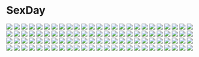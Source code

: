 # SexDay
![](https://konachan.com/image/243edfc46d430c62df3d37997fefc553/Konachan.com%20-%20144573%20ass%20blue_eyes%20blue_hair%20breasts%20cameltoe%20cleavage%20gloves%20hat%20logo%20long_hair%20no_bra%20panties%20planet%20red_eyes%20red_hair%20space%20stars%20tiara%20twintails.jpg)
![](https://konachan.com/image/ba3aad884d37326ef1fbf8a7036063d4/Konachan.com%20-%2037210%20jpeg_artifacts%20remilia_scarlet%20shimadoriru%20touhou.jpg)
![](https://konachan.com/jpeg/a7d935feeba06f171855ea045800a427/Konachan.com%20-%20230601%20aliasing%20blush%20butterfly%20clouds%20dress%20flowers%20long_hair%20moon%20original%20petals%20purple_eyes%20purple_hair%20ribbons%20sakura_moyon.jpg)
![](https://konachan.com/image/24cf1d1946fca29fe704131f5b77d852/Konachan.com%20-%2051212%202girls%20itou_noiji%20jpeg_artifacts%20maid%20shakugan_no_shana%20shana%20wilhelmina_carmel.jpg)
![](https://konachan.com/image/e92f52ac19c1938112738c4e443ea2bd/Konachan.com%20-%2050126%20brown_eyes%20brown_hair%20hirasawa_ui%20hirasawa_yui%20k-on%21%20school_uniform.jpg)
![](https://konachan.com/jpeg/5605e29db1a525ea4a953daf314946b9/Konachan.com%20-%20114723%20barefoot%20hatsune_miku%20vocaloid.jpg)
![](https://konachan.com/image/fd922e76bebfcf6930e2d075585bd90b/Konachan.com%20-%2073275%20akiyama_mio%20bath%20hirasawa_yui%20k-on%21%20kotobuki_tsumugi%20nakano_azusa%20nipples%20nude%20pussy%20tainaka_ritsu%20uncensored.jpg)
![](https://konachan.com/image/9e520323ec1efbeab653a6cc9850f9b0/Konachan.com%20-%20135246%20ass%20gun%20gunslinger_girl%20loli%20long_hair%20mimura_kaoru%20no_bra%20nopan%20purple_eyes%20ribbons%20teddy_bear%20topless%20triela%20twintails%20weapon.jpg)
![](https://konachan.com/image/95b96334d1cef43ef68c2186c992a660/Konachan.com%20-%2021087%20da_capo%20shirakawa_kotori%20snow.jpg)
![](https://konachan.com/image/4f232b0babdef60cf0bbcd3ca4e9275d/Konachan.com%20-%2078451%20blonde_hair%20bow%20dress%20fan%20hat%20jq%20long_hair%20touhou%20yakumo_yukari.jpg)
![](https://konachan.com/jpeg/ac8c455cf13596f98a58035981ba7670/Konachan.com%20-%20121851%20askray%20ass%20black_hair%20blue_eyes%20blue_hair%20blush%20bosshi%20brown_eyes%20green_eyes%20long_hair%20original%20pink_hair%20red_eyes%20red_hair%20swimsuit%20topless%20twintails.jpg)
![](https://konachan.com/image/72a29785ab195fdf7654cb82846f666e/Konachan.com%20-%2014939%20alvis_hamilton%20last_exile%20lavie_head%20range_murata%20white.jpg)
![](https://konachan.com/image/02a7a14d3fa77d5f7ad91bdc822d966b/Konachan.com%20-%2021893%20louise_fran%C3%A7oise_le_blanc_de_la_valli%C3%A8re%20pink_hair%20red_eyes%20zero_no_tsukaima.jpg)
![](https://konachan.com/image/254ddfbeead824f9295ca71d74984890/Konachan.com%20-%20146419%20blue_hair%20breasts%20cleavage%20erect_nipples%20hinanawi_tenshi%20hong_%28white_spider%29%20long_hair%20red_eyes%20thighhighs%20touhou.jpg)
![](https://konachan.com/image/9cdc384539aee5a06d569c8ce7ee2c38/Konachan.com%20-%20111275%20bed%20black_hair%20blush%20fingering%20k-on%21%20long_hair%20masturbation%20nakano_azusa%20navel%20nekomu_shi%20panty_pull%20pussy_juice%20red_eyes%20skirt%20twintails%20wet.jpg)
![](https://konachan.com/image/83c725c4f84f376b282816980162070b/Konachan.com%20-%20163586%20asuka_%28artist%29%20clouds%20night%20nobody%20original%20realistic%20scenic%20sky%20stars.jpg)
![](https://konachan.com/image/183d0ef5f2ed0608c8f917c6611d4a40/Konachan.com%20-%2036857%20breast_hold%20musubi%20nude%20sekirei.jpg)
![](https://konachan.com/jpeg/1756fac600696380464281ca1d9fd254/Konachan.com%20-%20142187%20dress%20hatsune_miku%20marirero_a%20vocaloid.jpg)
![](https://konachan.com/jpeg/b9732c0e2d106be82c6410d22c02a375/Konachan.com%20-%20286402%20animal%20bird%20building%20clouds%20industrial%20mocha_%28cotton%29%20original%20ponytail%20scenic%20school_uniform%20signed%20skirt%20sky%20water.jpg)
![](https://konachan.com/image/591782d0088e4c455134b6314b1feda9/Konachan.com%20-%20247745%20clalaclan_philias%20shining_wind%20taka_tony%20uncensored.jpg)
![](https://konachan.com/image/57f4588959baa2ee2835fadd2385cad9/Konachan.com%20-%2052739%20air%20animal%20bird%20kamio_misuzu.jpg)
![](https://konachan.com/image/38ae5c035c388ededf5d80ae95a9dc38/Konachan.com%20-%20119591%20animal%20cat%20cccpo%20food%20long_hair%20original%20tagme.jpg)
![](https://konachan.com/jpeg/71b21e25a8b354e7f140a22065f07fc3/Konachan.com%20-%20227970%20black_hair%20blue_hair%20blush%20breasts%20bunny_ears%20bunnygirl%20catgirl%20cleavage%20doggirl%20flat_chest%20nude%20onsen%20original%20short_hair%20tail%20towel%20waifu2x.jpg)
![](https://konachan.com/jpeg/2ef0b2958e2cf5a2a449e7d21ce6d81a/Konachan.com%20-%20140477%20game_cg%20himori_satsuki%20himori_shii%20joker%20oryou.jpg)
![](https://konachan.com/image/7e9fb8eb5cf0e43fd2bcef8b8cf96a74/Konachan.com%20-%2031848%20black_hair%20favorite%20game_cg%20happy_margaret%21%20japanese_clothes%20kitanoji_nozomi%20kokonoka%20weapon%20yellow_eyes.jpg)
![](https://konachan.com/jpeg/43e1e16a6bdac3cda6a84cc60d0d349b/Konachan.com%20-%20238408%20anthropomorphism%20blue_eyes%20blush%20breast_hold%20breasts%20cum%20grass%20gray_hair%20nipples%20no_bra%20paizuri%20penis%20pubic_hair%20short_hair%20tonchan%20uncensored.jpg)
![](https://konachan.com/image/290703969c0a7d0625a2bf62f2d4be2f/Konachan.com%20-%2051835%20artoria_pendragon_%28all%29%20fate_%28series%29%20fate_stay_night%20food%20pocky%20saber%20vector%20watermark.jpg)
![](https://konachan.com/jpeg/4f79a1836bd9026872d88f6dfb1cd175/Konachan.com%20-%20211890%20black_hair%20blue_eyes%20blush%20breasts%20cameltoe%20game_cg%20guilty%20long_hair%20nipples%20no_bra%20open_shirt%20panties%20ponytail%20spread_legs%20underwear%20yukata.jpg)
![](https://konachan.com/image/97bc572643e0087f819c9e1472e1a34e/Konachan.com%20-%2045906%20aria%20mizunashi_akari.jpg)
![](https://konachan.com/image/fb7afa53e5ff7a3b613ba1a338b60c9b/Konachan.com%20-%20174343%20anthropomorphism%20blonde_hair%20elbow_gloves%20gloves%20green_eyes%20headband%20kantai_collection%20long_hair%20meracle%20navel%20rensouhou-chan%20skirt%20thighhighs.jpg)
![](https://konachan.com/image/d637a929a84d5b7efba5d3d5cbd530d1/Konachan.com%20-%2099415%20brown_eyes%20brown_hair%20bubbles%20original%20tagme.jpg)
![](https://konachan.com/jpeg/ca955471df8816faad43b00cdec492bc/Konachan.com%20-%20221506%20blonde_hair%20blush%20loli%20long_hair%20original%20p19%20scan%20scarf%20tears.jpg)
![](https://konachan.com/image/dd4d7ce8554afb52b11b34ad1a059df0/Konachan.com%20-%20205862%20barefoot%20blue_eyes%20book%20charlotte%20ipod%20long_hair%20na-ga%20nyantype%20purple_hair%20scan%20shorts%20tomori_nao%20twintails%20white.jpg)
![](https://konachan.com/image/8d47affb622c41d51c82e1398e5029d0/Konachan.com%20-%20190352%20anthropomorphism%20black_hair%20haruna_%28kancolle%29%20jpeg_artifacts%20kantai_collection%20kobayashi_chisato%20long_hair%20thighhighs%20torn_clothes%20weapon.jpg)
![](https://konachan.com/image/4bddd83254b85eda4b29b9ba9718a635/Konachan.com%20-%2088867%20hatsune_miku%20musunde_hiraite_rasetsu_to_mukuro_%28vocaloid%29%20torigoe_takumi%20vocaloid.jpg)
![](https://konachan.com/jpeg/251e2f8e81ee4eaed539c59943005d79/Konachan.com%20-%20246920%20annin_doufu%20bow%20brown_hair%20garter_belt%20idolmaster%20idolmaster_cinderella_girls%20loli%20long_hair%20matoba_risa%20necklace%20thighhighs%20twintails%20yellow_eyes.jpg)
![](https://konachan.com/image/ce1e16d5f9c97496f0f629eda5af02fa/Konachan.com%20-%2012389%20chidori_kaname%20full_metal_panic%20maruto%20teletha_testarossa.jpg)
![](https://konachan.com/image/dd5bfcf665975d5e94bd2acbfc0735f0/Konachan.com%20-%2094368%20ass%20blush%20bondage%20bunnygirl%20censored%20digdug006%20panties%20panty_pull%20pussy%20reisen_udongein_inaba%20striped_panties%20tears%20touhou%20underwear.jpg)
![](https://konachan.com/image/01657cf7826f4b55b0b94a9cdd027329/Konachan.com%20-%2027019%20black_hair%20blue%20elbow_gloves%20gloves%20kiddy_grade%20long_hair%20red_eyes%20tweedledee.jpg)
![](https://konachan.com/jpeg/5cbf2bee95461dacaf3f3148a04d01bf/Konachan.com%20-%20250073%202girls%20apple%20black_hair%20dress%20food%20fruit%20long_hair%20naru_%28ul%29%20original%20polychromatic.jpg)
![](https://konachan.com/image/381cf867c41b0abdbb80e777317c6735/Konachan.com%20-%20169376%20all_male%20bones%20bow%20braids%20flowers%20gray_hair%20instrument%20kuroshitsuji%20long_hair%20male%20music%20rose%20scar%20skull%20suit%20undertaker%20violin%20watermark.jpg)
![](https://konachan.com/image/22c5426f3c5d3a9138b2a104f053b92d/Konachan.com%20-%2093923%20car%20long_hair%20lucia%20pangya%20red_eyes%20stockings.jpg)
![](https://konachan.com/image/00615a13e30dc2848a9104953586197f/Konachan.com%20-%2082812%20animal_ears%20cosplay%20kurashima_tomoyasu%20strike_witches%20swimsuit%20tail%20ursula_hartmann%20white.jpg)
![](https://konachan.com/image/e5a3fc929bdf43afd835ce2e3e7574f5/Konachan.com%20-%2027870%20animal_ears%20foxgirl%20japanese_clothes%20long_hair%20miko%20ponytail%20puti_devil%20red_eyes%20white_hair.jpg)
![](https://konachan.com/image/66c6eb2eab2de2ea8d62155a7fc5bfde/Konachan.com%20-%20301280%20animal_ears%20bicolored_eyes%20blush%20breast_hold%20brown_hair%20foxgirl%20kanola_u%20long_hair%20multiple_tails%20original%20signed%20tail%20water.jpg)
![](https://konachan.com/jpeg/b617afddb12ea0282dd1bbedd6140eb7/Konachan.com%20-%20272780%20animal_ears%20anthropomorphism%20azur_lane%20brown_hair%20foxgirl%20gloves%20katana%20long_hair%20orange_eyes%20sky%20sunset%20sword%20tsukimineko%20uniform%20water%20weapon.jpg)
![](https://konachan.com/image/6a657b956719aeb0680de462e48b9a76/Konachan.com%20-%208438%20tagme.jpg)
![](https://konachan.com/image/0ed3fb2af496b80a2ca6df20935b82c1/Konachan.com%20-%20277193%20black_eyes%20black_hair%20japanese_clothes%20long_hair%20original%20phone%20school_uniform%20schreibe_shura%20skirt%20white.jpg)
![](https://konachan.com/jpeg/dc5065c85e54a3ddb7c6ce6abe7f565a/Konachan.com%20-%20222948%20animal%20bird%20lilac_%28pfeasy%29%20original%20waifu2x%20white.jpg)
![](https://konachan.com/jpeg/4e0128239bd47398ac48a545a1d0e544/Konachan.com%20-%20228487%20animal%20bikini%20blue_eyes%20bubbles%20fish%20leaves%20long_hair%20netarou%20original%20red_hair%20swimsuit%20underwater%20waifu2x%20water.jpg)
![](https://konachan.com/jpeg/986c99f0e3d0dceb8203e777abc085f4/Konachan.com%20-%20177888%20bed%20breasts%20fang%20game_cg%20kunai_uri%20nipples%20noblesse_of_rouge%20orange_hair%20panties%20striped_panties%20tani_an%20topless%20towel%20underwear.jpg)
![](https://konachan.com/jpeg/d99a499288e63f5f3c91241003e066b0/Konachan.com%20-%20303218%20akaza_akari_%28artist%29%20animal_ears%20bikini%20hinata_channel%20nekomiya_hinata%20swimsuit%20thighhighs%20third-party_edit%20water%20zettai_ryouiki.jpg)
![](https://konachan.com/image/59d4d7c70d9db9d43fc06fcfde0cebeb/Konachan.com%20-%20249787%20black_hair%20bow%20dark%20kazuharu_kina%20long_hair%20orange_eyes%20original%20school_uniform%20signed.jpg)
![](https://konachan.com/jpeg/48f96cbfa16de322ea04db362d7d45df/Konachan.com%20-%2018526%20close%20rahxephon.jpg)
![](https://konachan.com/jpeg/800d07fd986c991b0601e5260c774138/Konachan.com%20-%20288705%20bed%20black_hair%20blush%20breasts%20censored%20fingering%20game_cg%20nipples%20open_shirt%20panties%20pussy%20red_eyes%20shirt%20short_hair%20skirt%20skirt_lift%20tears%20underwear.jpg)
![](https://konachan.com/image/9b7b0c9f0c49f33a9a01c61d00085a79/Konachan.com%20-%20136080%20cropped%20headphones%20original%20scan%20short_hair%20vania600.jpg)
![](https://konachan.com/image/b8092c849bf2b5611a28ccdc8fbb1841/Konachan.com%20-%20192854%20anal%20animal_ears%20anus%20ass%20blue_hair%20catgirl%20censored%20gloves%20green_eyes%20pussy%20pussy_juice%20shimo%20spread_pussy%20stockings%20thighhighs.jpg)
![](https://konachan.com/jpeg/9342032b138e105c6edfc17f244308c4/Konachan.com%20-%20296758%20bra%20breasts%20cleavage%20kneehighs%20open_shirt%20original%20panties%20ribbons%20sasahara_wakaba%20scan%20school_uniform%20shirt%20skirt_lift%20underwear.jpg)
![](https://konachan.com/image/1a7df2c2dfe8c821e4a5bcd8b81ce804/Konachan.com%20-%20247751%20anthropomorphism%20azur_lane%20black_hair%20breasts%20cleavage%20clouds%20dress%20flowers%20long_hair%20necklace%20orange_eyes%20ponytail%20signed%20sky%20snow_%28676528662%29.jpg)
![](https://konachan.com/image/5194a9725d5baa2b1e27de12a3aa21d9/Konachan.com%20-%2043503%20hattori_mitsuru%20underwear.jpg)
![](https://konachan.com/image/67418575a6b62214c598c3b3fe7e2bb8/Konachan.com%20-%2038916%20breast_grab%20breasts%20censored%20gouen_no_soleil%20maid%20navel%20nipples%20nude%20pussy%20skyfish%20tentacles%20wet.jpg)
![](https://konachan.com/image/903107cc66d1c2a0af48e93aee4292bb/Konachan.com%20-%20281800%20bikini%20breasts%20censored%20cum%20handjob%20idolmaster%20jougasaki_mika%20long_hair%20nipples%20nude%20penis%20pink_hair%20ponytail%20q_%28ed69%29%20swimsuit%20wet%20yellow_eyes.jpg)
![](https://konachan.com/jpeg/f15c3be39bf37d8590c0ba44e293f21d/Konachan.com%20-%20255633%20blue_hair%20brown_hair%20earmuffs%20gloves%20group%20hat%20kasa_list%20kazuno_leah%20ponytail%20purple_eyes%20purple_hair%20red_hair%20scarf%20short_hair%20yellow_eyes.jpg)
![](https://konachan.com/jpeg/75f22845965a310ac70e183753991f60/Konachan.com%20-%2029839%20taka_tony.jpg)
![](https://konachan.com/jpeg/fb29de6e647e130ecc4c5b173927c4a4/Konachan.com%20-%2087327%20blush%20breasts%20cropped%20kawamura_reo%20navel%20nipples%20nude%20peko%20sawaguchi_mai%20sono_hanabira_ni_kuchizuke_wo%20yuri.jpg)
![](https://konachan.com/image/9a5a69f8aa7384bcc9a91bd14c2ac911/Konachan.com%20-%2091286%20animal_ears%20catgirl%20fairy%20houjuu_nue%20kaenbyou_rin%20kisume%20luna_child%20mousegirl%20nagae_iku%20nazrin%20pointed_ears%20sayori%20sunny_milk%20touhou%20unzan.jpg)
![](https://konachan.com/image/010a8fe88cf4474b37c4e6aba7053367/Konachan.com%20-%20210272%20blindfold%20bow%20bzerox%20gloves%20long_hair%20maid%20original%20purple_hair%20spear%20twintails%20weapon.jpg)
![](https://konachan.com/jpeg/1b32f74df2f4754cae9a3a5212c950cb/Konachan.com%20-%20222625%20aqua_eyes%20ass%20beach%20blush%20fukigami_hatsune%20game_cg%20moonstone%20pink_hair%20sakura_no_mori_dreamers%20twintails%20water%20wet%20yamakaze_ran.jpg)
![](https://konachan.com/image/6d21f607cc57969bdce8613069721929/Konachan.com%20-%20160686%20building%20city%20clouds%20mizukai%20scenic%20school_uniform%20shirai_kuroko%20skirt%20sky%20to_aru_kagaku_no_railgun%20to_aru_majutsu_no_index%20water.jpg)
![](https://konachan.com/jpeg/598be9a0642d6370932d4a33b198a46d/Konachan.com%20-%20250896%20barefoot%20flowers%20green_hair%20lluluchwan%20mask%20ohana_%28lluluchwan%29%20original%20school_uniform%20signed%20skirt%20tears.jpg)
![](https://konachan.com/image/1d9b7194abdbba50b499912aa49b2b5d/Konachan.com%20-%20285455%20aqua_eyes%20ass%20blush%20breasts%20cleavage%20elbow_gloves%20gloves%20jpeg_artifacts%20kick%20long_hair%20original%20panties%20pink_hair%20striped_panties%20underwear%20v-mag.jpg)
![](https://konachan.com/image/49302088220dbd8a2e25e57793f6faf0/Konachan.com%20-%2065016%20all_male%20animal%20bird%20himura_kenshin%20japanese_clothes%20katana%20male%20rurouni_kenshin%20sword%20weapon.jpg)
![](https://konachan.com/jpeg/8c73bbb4307315079171f2eca89775a8/Konachan.com%20-%20238952%20akiyama_mio%20bed%20black_hair%20iwamoto_maguro%20k-on%21%20long_hair%20school_uniform%20skirt%20thighhighs.jpg)
![](https://konachan.com/jpeg/9d5f5263eff4906b6fb8b4367859037d/Konachan.com%20-%20123938%20dragon%20fan%20fumiko_%28throughx2%29%20japanese_clothes%20kimono%20original.jpg)
![](https://konachan.com/jpeg/a187f401ccd806ee26b1ff53eff0aa1c/Konachan.com%20-%208599%20minakami_karen%20sister_princess%20tenhiro_naoto.jpg)
![](https://konachan.com/image/fc4995279e3d9eb64c8d698106dbc158/Konachan.com%20-%20121334%20akiyama_mio%20hirasawa_yui%20horiguchi_yukiko%20k-on%21%20kotobuki_tsumugi%20nakano_azusa%20tainaka_ritsu.jpg)
![](https://konachan.com/image/b695eb6d909a4ae4f5242af6061561d9/Konachan.com%20-%20238184%20animal_ears%20ataruman%20barefoot%20breasts%20catgirl%20long_hair%20navel%20petals%20ribbons%20shirt_lift%20tears%20underboob%20urara_meirochou%20white%20white_hair%20yellow_eyes.jpg)
![](https://konachan.com/image/308e66c327ba762623b59fef34b0bff9/Konachan.com%20-%20261220%20animal_ears%20autumn%20azur_lane%20black_hair%20bow%20dress%20grass%20japanese_clothes%20kimono%20leaves%20long_hair%20red_eyes%20tagme_%28artist%29%20tree%20umbrella.jpg)
![](https://konachan.com/image/9f5034acb73cb17994a54912d9427caa/Konachan.com%20-%2091647%202girls%20aqua_eyes%20bed%20blue_eyes%20brown_hair%20game_cg%20hisagihara_ui%20long_hair%20suzukaze_no_melt%20tenmaso%20twintails%20whirlpool.jpg)
![](https://konachan.com/image/bfc74f0f81ac6e02fb0d1ff260315a95/Konachan.com%20-%20198587%20bow%20brown_hair%20bunny%20dress%20hat%20instrument%20lolita_fashion%20long_hair%20north_abyssor%20original%20ribbons%20teddy_bear%20yellow_eyes.jpg)
![](https://konachan.com/image/dc4768dfb10eadc05ecdf6a2bb9e17e8/Konachan.com%20-%2037866%20ass%20bath%20blue_eyes%20blue_hair%20game_cg%20hiiro_yuki%20school_swimsuit%20sena_shiori%20short_hair%20swimsuit%20waffle%20wet%20yuuguu_settai.jpg)
![](https://konachan.com/image/b9ee2669e66eb9ea2d2d93cb3d39951a/Konachan.com%20-%2064244%20blush%20brown_eyes%20brown_hair%20cape%20dress%20hijiri_byakuren%20jpeg_artifacts%20long_hair%20purple_hair%20touhou%20yamu_%28reverse_noise%29.jpg)
![](https://konachan.com/image/f592b837d09f8d291177bc7de340f363/Konachan.com%20-%2098881%202girls%20hakurei_reimu%20japanese_clothes%20miko%20touhou%20ueda_ryou%20yakumo_yukari.jpg)
![](https://konachan.com/image/89647eae3c5a9baa7dcb24384bc6fc55/Konachan.com%20-%2039104%20caffein%20gray_hair%20long_hair%20red_eyes%20shackles%20vocaloid%20yowane_haku.jpg)
![](https://konachan.com/image/b54d82751c120790d087ed9ef6857034/Konachan.com%20-%2022634%20angel%20dress%20night%20purple_hair%20red_eyes%20sky%20wings.jpg)
![](https://konachan.com/image/471f3559daab06c6b17da9d5bf687cf2/Konachan.com%20-%2045415%20black_hair%20blonde_hair%20blue_hair%20blush%20bow%20breasts%20kotegawa_yui%20long_hair%20nude%20pink%20purple_eyes%20ribbons%20sairenji_haruna%20short_hair%20to_love_ru.jpg)
![](https://konachan.com/image/5b971b8f92311ea2f33e0c71750a5783/Konachan.com%20-%2013012%20bunnygirl%20di_gi_charat%20usada_hikaru.jpg)
![](https://konachan.com/jpeg/7c2df4bef9ccdeac206c5ab62b1af7ab/Konachan.com%20-%20223500%20animal_ears%20bed%20blush%20breasts%20brown_hair%20catgirl%20chen%20nipples%20rukitsura%20short_hair%20touhou%20waifu2x.jpg)
![](https://konachan.com/image/4214f1bb0c532a34738ff72ece12e573/Konachan.com%20-%2016114%20tagme.jpg)
![](https://konachan.com/image/611a6d76ff699e2e0c967d12bfe78ee7/Konachan.com%20-%20102873%20akashio%20brown_hair%20hat%20himekaidou_hatate%20moon%20phone%20purple_eyes%20tie%20touhou%20twintails.jpg)
![](https://konachan.com/image/267f6659aaad3da7cf2bb8cc318e1c0e/Konachan.com%20-%2032215%20.hack__%20.hack__link%20.hack__sign%20subaru%20tsukasa%20vector.jpg)
![](https://konachan.com/image/af66371cbb72869e09778c9b64ff7e06/Konachan.com%20-%2072798%20amaha_miu%20izumi_tsubasu%20mashiroiro_symphony%20pannya%20sena_airi.jpg)
![](https://konachan.com/image/a7ff64ef0364ce4826c22af5080d2c51/Konachan.com%20-%20143073%20blush%20bow%20flowers%20hat%20komeiji_koishi%20ranka224%20ribbons%20rose%20skirt%20touhou.jpg)
![](https://konachan.com/image/6cc7665b141a82c5629209e1f7474c5d/Konachan.com%20-%20166913%20amau_%28kosmos%29%20breasts%20choker%20cleavage%20grass%20green_eyes%20long_hair%20navel%20necklace%20original%20pointed_ears%20purple_hair%20stockings%20water.jpg)
![](https://konachan.com/image/8ac0153885fe9136678b75e0cd6992ba/Konachan.com%20-%20161162%20clouds%20grass%20justinas_vitkus%20landscape%20moon%20night%20nobody%20original%20ribbons%20scenic%20sky.jpg)
![](https://konachan.com/image/54942770e84649ca5bd3ac5713494147/Konachan.com%20-%2019375%20flowers%20mahou_tsukai_ni_taisetsu_na_koto%20somedays_dreamers%20yoshizuki_kumichi.jpg)
![](https://konachan.com/jpeg/6f2efc5d933016442f27c786a2208163/Konachan.com%20-%20291257%20blush%20bow%20kurou_%28quadruple_zero%29%20long_hair%20original%20purple_hair%20red_eyes%20skirt%20thighhighs.jpg)
![](https://konachan.com/jpeg/b4c475505dcab5d66b69b7a6c0475942/Konachan.com%20-%2089450%20bikini%20blush%20breasts%20cleavage%20crimrose%20group%20jikun_hu%20lily_rain%20long_hair%20navel%20pink_eyes%20red_eyes%20summer%20swimsuit%20wakaba%20water%20watermark%20winberrl.jpg)
![](https://konachan.com/image/ecf52c759aade47788ed46c69ac8e796/Konachan.com%20-%20276319%20blush%20garter%20long_hair%20navel%20no_bra%20pirason%20purple_hair%20red_eyes%20skirt%20underboob%20yumeno_shiori%20yumeno_shiori_channel.jpg)
![](https://konachan.com/image/81f4c0d908203efa6851d77aa9cb5c7d/Konachan.com%20-%20258782%20ass%20black%20blonde_hair%20bow%20douyougen%20fate_%28series%29%20gradient%20hat%20long_hair%20no_bra%20panties%20red_eyes%20teddy_bear%20thighhighs%20underwear%20witch_hat.jpg)
